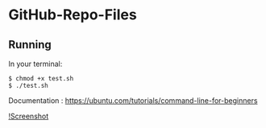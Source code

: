 # GitHub-Repo-Files

## Running 
In your terminal:
```
$ chmod +x test.sh
$ ./test.sh
```
Documentation : https://ubuntu.com/tutorials/command-line-for-beginners 

[!Screenshot](terminal.png)
